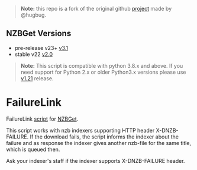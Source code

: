 > **Note:** this repo is a fork of the original github [project](https://github.com/nzbget/FailureLink)
> made by @hugbug.

## NZBGet Versions

- pre-release v23+ [v3.1](https://github.com/nzbgetcom/Extension-FailureLink/releases/tag/v3.1)
- stable v22 [v2.0](https://github.com/nzbgetcom/Extension-FailureLink/releases/tag/v2.0)

> **Note:** This script is compatible with python 3.8.x and above.
If you need support for Python 2.x or older Python3.x versions please use [v1.21](https://github.com/nzbgetcom/Extension-FailureLink/releases/tag/v1.21) release.

# FailureLink
FailureLink [script](https://nzbget.com/documentation/post-processing-scripts/) for [NZBGet](https://nzbget.com).

This script works with nzb indexers supporting HTTP header X-DNZB-FAILURE. If the download fails, the script informs the indexer about the failure and as response the indexer gives another nzb-file for the same title, which is queued then.

Ask your indexer's staff if the indexer supports X-DNZB-FAILURE header.
